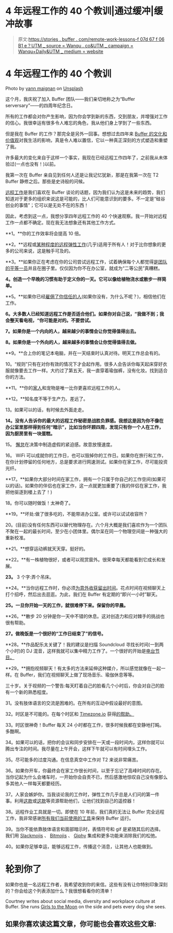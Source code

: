# 4 年远程工作的 40 个教训|通过缓冲|缓冲故事

> 原文:[https://stories . buffer . com/remote-work-lessons-f 07d 67 f 06 B1 e？UTM _ source = Wanqu . co&UTM _ campaign = Wanqu+Daily&UTM _ medium = website](https://stories.buffer.com/remote-work-lessons-f07d67f06b1e?utm_source=wanqu.co&utm_campaign=Wanqu+Daily&utm_medium=website)

# 4 年远程工作的 40 个教训



Photo by [yann maignan](https://unsplash.com/photos/oY6Cw8R8fr8?utm_source=unsplash&utm_medium=referral&utm_content=creditCopyText) on [Unsplash](https://unsplash.com/search/photos/home?utm_source=unsplash&utm_medium=referral&utm_content=creditCopyText)



这个月，我庆祝了加入 Buffer 团队——我们亲切地称之为“Buffer serversary”——的四周年纪念日。

所有的工作都会对你产生影响，因为你会学到新的东西，交到朋友，并增强对工作的信心。我很幸运有很多令人难忘的角色，我从他们身上学到了一些东西。

但是我在 Buffer 的工作？那完全是另外一回事。想想过去四年来 [Buffer 的文化和价值观](https://open.buffer.com/buffer-values/)对我生活的影响，真是令人难以置信，它以一种真正深刻的方式塑造和重塑了我。

许多最大的变化来自于这样一个事实，我现在已经远程工作四年了，之前我从未体验过(一点也没有！)以前。

我第一次在 Buffer 亲自见到任何人还是让我记忆犹新，那是在我第一次在 T2 Buffer 静修之后。那些是史诗般的问候。

[远程工作](https://open.buffer.com/questions-ask-working-distributed-team/)是我们喜欢在 Buffer 谈论的话题，因为我们认为这是未来的趋势，我们知道对于更多的组织来说这是可能的，比人们可能意识到的要多。不一定是“硅谷创业的事情”；它可以是无处不在的东西！

因此，考虑到这一点，我想分享四年远程工作的 40 个快速观察。我一开始对远程工作一点都不确定。现在我无法想象还有其他工作方式。



**1。**你的工作效率将会提高 10 倍。

**2。**远程或[某种程度的远程弹性工作](https://open.buffer.com/remote-working-scale/)(几乎)适用于所有人！对于比你想象的更多的公司来说，这是触手可及的。

**3。**如果你正在考虑在你的公司尝试远程工作，试着确保每个人都觉得[是团队的平等一员](https://open.buffer.com/questions-ask-working-distributed-team/)并且在圈子里。仅仅因为你不在办公室，就成为“二等公民”真糟糕。

**4。创造一个早晚的习惯有助于定义你的一天。它可以像给植物浇水或散步一样简单。**

**5。**如果你已经[雇佣了你信任的人](https://open.buffer.com/trust-remote-team/)(如果你没有，为什么不呢？)，相信他们在工作。

**6。大多数人已经知道远程工作是否适合他们。如果你对自己说，“我做不到；我会整天看电视，“你可能是对的。不要尝试。**

**7。如果你是一个内向的人，越来越少的事情会让你觉得值得出去。**

**8。如果你是一个外向的人，越来越多的事情会让你觉得值得去做。**

**9。**合上你的笔记本电脑，并在一天结束时认真对待。明天工作总会有的。



10。“规则”只有在对你有效的情况下才会起作用。很多人会告诉你每天起床穿好衣服就像要去工作一样。大约过了第五天，我一直穿着瑜伽裤，没有化妆。找到适合你的方法。

**11。**你的[家人](https://open.buffer.com/remote-work/)和宠物是唯一比你更喜欢远程工作的人。

**12。**知名度不等于生产力。差远了。

13。如果可以的话，有时候去外面走走。

**14。没有人告诉你的最大的远程工作秘密是战胜负罪感。我想这是因为你不像在办公室里那样得到任何“暗示”，比如当你环顾四周，发现只有你一个人在工作，因为厨房里有一块蛋糕。**



15。 [懈怠](https://open.buffer.com/slack-agreements/)在决策中制造虚假的紧迫感。故意放慢速度。

16。 WiFi 可以成就你的工作日，也可以毁掉你的工作日。如果你在旅行和工作，在你计划停留的任何地方，总是要求进行网速测试。如果你在家工作，尽可能投资光纤。

**17。**如果你大部分时间在家工作，拥有一个只属于你自己的工作空间(如果可以的话)。如果你的伴侣也在家工作，这一点就更加重要了(我的伴侣在家工作，我把他驱逐到楼上去了！)

18。你可以随时做饭！太神奇了。

**19。**坏处:做了很多吃的，不能带进办公室。或许可以试试收容所？

20。(目前)没有任何东西可以替代物理存在。六个月大概是我们喜欢作为一个团队不聚在一起的最长时间，至少在小团体里。偶尔呆在同一个物理空间是一种强大的重新校准。

**21。**想穿运动裤就天天穿。挺好的。



**22。**有一株植物很好，或者可以观赏窗外。很荣幸每天都能看到它成长和发展。

**23。** 3 个字:弄个吊床。

**24。**当你远程工作时，你必须[为意外收获留出时间](https://open.buffer.com/remote-team-connect/)。花点时间在视频聊天上打个招呼，然后出去逛逛。为此，我们在 Buffer 有定期的“即兴一小时”聊天。

**25。一旦你开始一天的工作，就很难停下来。保留你的早晨。**

**26。**散步 20 分钟是你一天中不错的休息。这对创造力和应对棘手的挑战也很有帮助。

**27。做晚饭是一个很好的“工作日结束了”的信号。**

**28。**作品配乐太关键了！我的建议是扫描 Soundcloud 寻找长时间(一到两个小时)的 DJ 混音，这样我就可以集中精力工作了。一个很好的开始是[电台节目。](https://soundcloud.com/soulection)

**29。**拥抱视频聊天！有太多的方法来延伸这种媒介，所以感觉就像在一起一样。在 Buffer，我们在视频聊天上做了现场音乐、瑜伽休息等等。

三十岁。关于视频的一个警告:每天盯着自己的脸看几个小时后，你会对自己的脸有一个新的熟悉程度。

31。没有肢体语言的交流是困难的。在所有的互动中假设最好的意图。



32。时区是不可能的。在每个时区和 [Timezone.io](https://timezone.io/) 获得[的帮助。](http://everytimezone.com/)

33。时区很神奇！Buffer 每天 24 小时都在工作，很多时候我都在安静地打盹。多酷啊。

34。如果可以的话，把你的会议和同步安排在一天或一段时间内，这样你就可以腾出专注的时间。我尽量在上午开会，这样下午就可以有时间埋头工作。

35。尽可能多的过度沟通。在信息真空中工作对 T2 来说非常痛苦。

36。如果你开车，你最终会在家工作很长时间，以至于忘记了高峰时间的存在。当你记起为什么会堵车时，一开始你会自责不已，然后感激地惊叹自己没有像那么多其他人一样每天都要经历。

37。人家会嫉妒你。当我谈论我的工作时，弹性工作几乎总是人们问的第一件事。利用[这款](https://github.com/yanirs/established-remote)或[这款](https://remotive.io/)等资源帮助他们，让他们找到自己的遥控器！

38。远程作业工具就是一切。即使在 10 年前，我们真的无法让 Buffer 完全远程工作，我非常感谢[所有我们当前使用的工具](https://open.buffer.com/remote-work-tools/)来保持 Buffer 运行。

39。当你不能依靠肢体语言和面部暗示时，表情符号和 gif 是紧随其后的选择。我们用 [Slackmojis](https://slackmojis.com/) 、 [Bitmojis](https://www.bitmoji.com/) 、 [Giphy](https://giphy.com/) 集成和更多功能来消除我们的松弛。

40。如果你足够幸运，能够远程工作，传播这个消息，让其他人也能做到。



# 轮到你了

如果你也是一名远程工作者，我希望收到你的来信。这些有没有让你特别印象深刻的？你会给这个列表添加什么？我很想看看你的清单！



Courtney writes about social media, diversity and workplace culture at Buffer. She runs [Girls to the Moon](http://girlstothemoon.com/) on the side and pets every dog she sees.





## 如果你喜欢读这篇文章，你可能也会喜欢这些文章:













